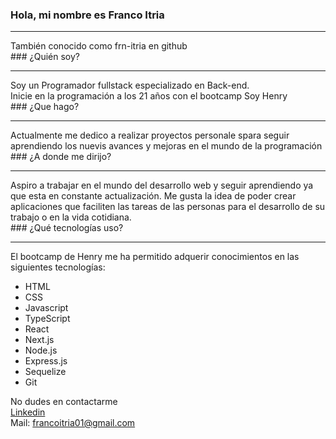 ### Hola, mi nombre es Franco Itria
<hr>
También conocido como frn-itria en github <br>
### ¿Quién soy?
<hr>
Soy un Programador fullstack especializado en Back-end. <br>
Inicie en la programación a los 21 años con el bootcamp Soy Henry <br>
### ¿Que hago?
<hr>
Actualmente me dedico a realizar proyectos personale spara seguir aprendiendo los nuevis avances y mejoras en el mundo de la programación <br>
### ¿A donde me dirijo?
<hr>
Aspiro a trabajar en el mundo del desarrollo web y seguir aprendiendo ya que esta en constante actualización. Me gusta la idea de poder crear aplicaciones que faciliten las tareas de las personas para el desarrollo de su trabajo o en la vida cotidiana. <br>
### ¿Qué tecnologías uso?
<hr>
El bootcamp de Henry me ha permitido adquerir conocimientos en las siguientes tecnologías:
<ul>
  <li>HTML</li>
  <li>CSS</li>
  <li>Javascript</li>
  <li>TypeScript</li>
  <li>React</li>
  <li>Next.js</li>
  <li>Node.js</li>
  <li>Express.js</li>
  <li>Sequelize</li>
  <li>Git</li>
</ul>
 
 No dudes en contactarme <br>
 <a href="https://www.linkedin.com/in/francoitria/"> Linkedin </a> <br>
 Mail: francoitria01@gmail.com
